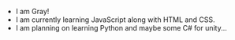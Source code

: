 - I am Gray!
- I am currently learning JavaScript along with HTML and CSS.
- I am planning on learning Python and maybe some C# for unity...
